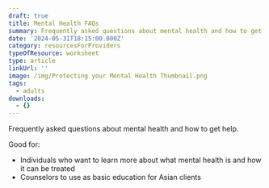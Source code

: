```yaml
---
draft: true
title: Mental Health FAQs
summary: Frequently asked questions about mental health and how to get help
date: '2024-05-31T18:15:00.000Z'
category: resourcesForProviders
typeOfResource: worksheet
type: article
linkUrl: ''
image: /img/Protecting your Mental Health Thumbnail.png
tags:
  - adults
downloads:
  - {}
---
```



Frequently asked questions about mental health and how to get help.

Good for:

* Individuals who want to learn more about what mental health is and how it can be treated 
* Counselors to use as basic education for Asian clients 
